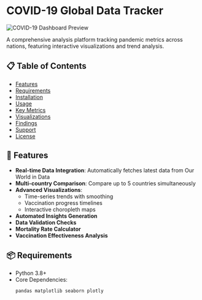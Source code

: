 # COVID-19 Global Data Tracker

![COVID-19 Dashboard Preview](https://miro.medium.com/v2/resize:fit:1400/format:webp/1*N3Sn6eXGUK3XqG6_SNpkww.png)

A comprehensive analysis platform tracking pandemic metrics across nations, featuring interactive visualizations and trend analysis.

## 📋 Table of Contents
- [Features](#-features)
- [Requirements](#-requirements)
- [Installation](#-installation)
- [Usage](#-usage)
- [Key Metrics](#-key-metrics-tracked)
- [Visualizations](#-visualizations)
- [Findings](#-key-findings)
- [Support](#-support)
- [License](#-license)

## 🌟 Features
- **Real-time Data Integration**: Automatically fetches latest data from Our World in Data
- **Multi-country Comparison**: Compare up to 5 countries simultaneously
- **Advanced Visualizations**:
  - Time-series trends with smoothing
  - Vaccination progress timelines
  - Interactive choropleth maps
- **Automated Insights Generation**
- **Data Validation Checks**
- **Mortality Rate Calculator**
- **Vaccination Effectiveness Analysis**

## 📦 Requirements
- Python 3.8+
- Core Dependencies:
  ```bash
  pandas matplotlib seaborn plotly
